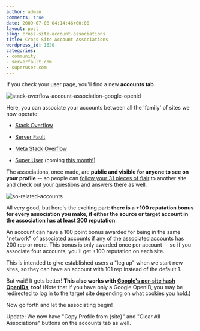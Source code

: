 ```yaml
---
author: admin
comments: true
date: 2009-07-08 04:14:46+00:00
layout: post
slug: cross-site-account-associations
title: Cross-Site Account Associations
wordpress_id: 1620
categories:
- community
- serverfault.com
- superuser.com
---
```



If you check your user page, you'll find a new **accounts tab**.



![stack-overflow-account-association-google-openid](http://blog.stackoverflow.com/wp-content/uploads/stack-overflow-account-association-google-openid.png)



Here, you can associate your accounts between all the 'family' of sites we now operate:







  * [Stack Overflow](http://stackoverflow.com)

  * [Server Fault](http://serverfault.com)

  * [Meta Stack Overflow](http://meta.stackoverflow.com)

  * [Super User](http://superuser.com) (coming [this month!](http://blog.stackoverflow.com/2009/07/logo-contest-winner-for-superusercom/))




The associations, once made, are **public and visible for anyone to see on your profile** -- so people can [follow your 31 pieces of flair](http://blog.stackoverflow.com/2009/05/nowearn-valuable-flair) to another site and check out your questions and answers there as well.



![so-related-accounts](http://blog.stackoverflow.com/wp-content/uploads/so-related-accounts1.png)



All very good, but here's the exciting part: **there is a +100 reputation bonus for every association you make, if either the source or target account in the association has at least 200 reputation**.



An account can have a 100 point bonus awarded for being in the same "network" of associated accounts if any of the associated accounts has 200 rep or more. This bonus is only awarded once per account -- so if you associate four accounts, you'll get +100 reputation on each site.



This is intended to give established users a "leg up" when we start new sites, so they can have an account with 101 rep instead of the default 1.



But wait! It gets better! **This also works with [Google's per-site hash OpenIDs](http://blog.stackoverflow.com/2009/04/googles-openids-are-unique-per-domain/), too!** (Note that if you have only a Google OpenID, you may be redirected to log in to the target site depending on what cookies you hold.)



Now go forth and let the associating begin!



Update: We now have "Copy Profile from {site}" and "Clear All Associations" buttons on the accounts tab as well.


